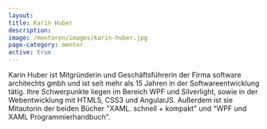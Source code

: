 ```yaml
---
layout:
title: Karin Huber
description: 
image: /mentoren/images/karin-huber.jpg
page-category: mentor
active: true
---
```


Karin Huber ist Mitgründerin und Geschäftsführerin der Firma software architechts gmbh und ist seit mehr als 15 Jahren in der Softwareentwicklung tätig. Ihre Schwerpunkte liegen im Bereich WPF und Silverlight, sowie in der Webentwicklung mit HTML5, CSS3 und AngularJS. Außerdem ist sie Mitautorin der beiden Bücher "XAML. schnell + kompakt" und "WPF und XAML Programmierhandbuch".
